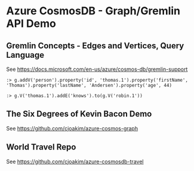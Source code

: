 # Azure CosmosDB - Graph/Gremlin API Demo

## Gremlin Concepts - Edges and Vertices, Query Language

See https://docs.microsoft.com/en-us/azure/cosmos-db/gremlin-support

```
:> g.addV('person').property('id', 'thomas.1').property('firstName', 'Thomas').property('lastName', 'Andersen').property('age', 44)

:> g.V('thomas.1').addE('knows').to(g.V('robin.1'))
```

## The Six Degrees of Kevin Bacon Demo

See https://github.com/cjoakim/azure-cosmos-graph

## World Travel Repo

See https://github.com/cjoakim/azure-cosmosdb-travel
